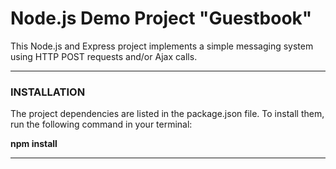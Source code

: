 <h1>Node.js Demo Project "Guestbook"</h1>
<p>This Node.js and Express project implements a simple messaging system using HTTP POST requests and/or Ajax calls. </p>
<hr>
<h3>INSTALLATION</h3>
<p> The project dependencies are listed in the package.json file. To install them, run the following command in your terminal: </p>
<p><b>npm install</b></p>
<hr>


